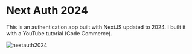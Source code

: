 # Next Auth 2024

This is an authentication app built with NextJS updated to 2024. I built it with a YouTube tutorial (Code Commerce).

![nextauth2024](https://github.com/user-attachments/assets/1cee12c7-5b69-483f-b2ff-2482c167f7d9)
